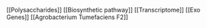 [[Polysaccharides]]
[[Biosynthetic pathway]]
[[Transcriptome]]
[[Exo Genes]]
[[Agrobacterium Tumefaciens F2]]
